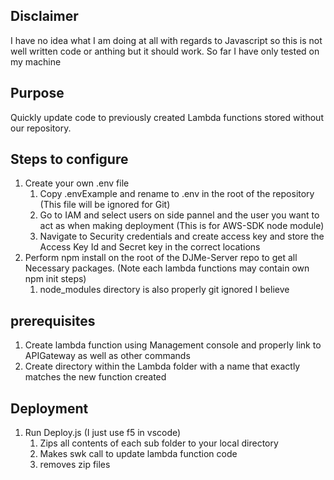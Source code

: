 ## Disclaimer

I have no idea what I am doing at all with regards to Javascript so this is not well written code or anthing but it should work. So far I have only tested on my machine

## Purpose
Quickly update code to previously created Lambda functions stored without our repository.

## Steps to configure

1. Create your own .env file
   1. Copy .envExample and rename to .env in the root of the repository (This file will be ignored for  Git)
   2. Go to IAM and select users on side pannel and the user you want to act as when making deployment (This is for AWS-SDK node module)
   3. Navigate to Security credentials and create access key and store the Access Key Id and Secret key in the correct locations
2. Perform npm install on the root of the DJMe-Server repo to get all Necessary packages. (Note each lambda functions may contain own npm init steps)
   1. node_modules directory is also properly git ignored I believe

## prerequisites

1. Create lambda function using Management console and properly link to APIGateway as well as other commands
2. Create directory within the Lambda folder with a name that exactly matches the new function created

## Deployment

1. Run Deploy.js (I just use f5 in vscode)
   1. Zips all contents of each sub folder to your local directory 
   2. Makes swk call to update lambda function code 
   3. removes zip files
